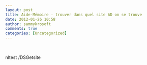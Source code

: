 ```yaml
---
layout: post
title: Aide-Mémoire - trouver dans quel site AD on se trouve
date: 2012-01-26 10:58
author: sammykrosoft
comments: true
categories: [Uncategorized]
---
```

<p>&nbsp;<p>nltest /DSGetsite</p></p>

